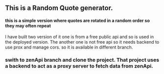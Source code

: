 ## This is a Random Quote generator.

#### this is a simple version where quotes are rotated in a random order so they may often repeat
I have built two version of it one is from a free public api and so is used in the deployed version.
The another one is not free api so it needs backend to use prox and manage cors. so it is available in different branch.
### swith to zenApi branch and clone the project. That project uses a backend to act as a proxy server to fetch data from zenApi.
